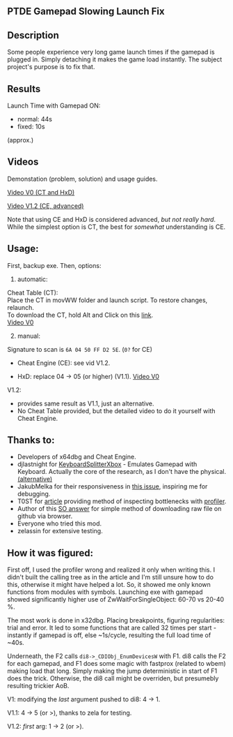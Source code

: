 ## PTDE Gamepad Slowing Launch Fix    
 
## Description

Some people experience very long game launch times if the gamepad is plugged in. Simply detaching it makes the game load instantly. The subject project's purpose is to fix that.     

<!-- 
That might be unhandy considering the *sockets fatigue* and possible innacurate insert. That is simplified if the gamepad has soft turn off button like wireless ones. Alternative solution is using hardware manager or external tool to toggle gamepad state. But that might be still inconvinient.  
-->

## Results

Launch Time with Gamepad ON:  
- normal: 44s
- fixed: 10s  

(approx.)

## Videos

Demonstation (problem, solution) and usage guides.  

[Video V0 (CT and HxD)](https://youtu.be/G1kuDG4aM_A)

[Video V1.2 (CE, advanced)](https://youtu.be/ahpAS6mDNLQ)  

Note that using CE and HxD is considered advanced, *but not really hard*. While the simplest option is CT, the best for *somewhat* understanding is CE.   

## Usage:  

First, backup exe. Then, options:  

1. automatic:

Cheat Table (CT):  
Place the CT in movWW folder and launch script. To restore changes, relaunch.  
To download the CT, hold Alt and Click on this [link](./DARKSOULS_GMP_FX_5.CT?raw=true).  
[Video V0](https://youtu.be/G1kuDG4aM_A?t=88)  
  
2. manual: 

Signature to scan is `6A 04 50 FF D2 5E`. (`0?` for CE)    

- Cheat Engine (CE): see vid V1.2.  

- HxD: replace 04 -> 05 (or higher) (V1.1). [Video V0](https://youtu.be/G1kuDG4aM_A?t=125)  
<!--
V1: 04 -> 01.  
V0: Find the "74 0F 8D 46 14" and replace the 74 with EB. The way around to restore back.
-->

V1.2:  
- provides same result as V1.1, just an alternative.  
- No Cheat Table provided, but the detailed video to do it yourself with Cheat Engine.  

## Thanks to:  
- Developers of x64dbg and Cheat Engine.
- djlastnight for [KeyboardSplitterXbox](https://github.com/djlastnight/KeyboardSplitterXbox) - Emulates Gamepad with Keyboard. Actually the core of the research, as I don't have the physical. [(alternative)](https://steamcommunity.com/sharedfiles/filedetails/?id=2140751909)  
- JakubMelka for their responsiveness in [this issue](https://github.com/JakubMelka/PDF4QT/issues/38), inspiring me for debugging.  
- T0ST for [article](https://nee.lv/2021/02/28/How-I-cut-GTA-Online-loading-times-by-70/) providing method of inspecting bottlenecks with [profiler](https://lukestackwalker.sourceforge.net/). 
- Author of this [SO answer](https://stackoverflow.com/a/62924338) for simple method of downloading raw file on github via browser.  
- Everyone who tried this mod.  
- zelassin for extensive testing.  
 

## How it was figured:

First off, I used the profiler wrong and realized it only when writing this. I didn't built the calling tree as in the article and I'm still unsure how to do this, otherwise it might have helped a lot. So, it showed me only known functions from modules with symbols. Launching exe with gamepad showed significantly higher use of ZwWaitForSingleObject: 60-70 vs 20-40 %. 
  
The most work is done in x32dbg. Placing breakpoints, figuring regularities: trial and error. It led to some functions that are called 32 times per start - instantly if gamepad is off, else ~1s/cycle, resulting the full load time of ~40s.  

Underneath, the F2 calls `di8->_CDIObj_EnumDevicesW` with F1. di8 calls the F2 for each gamepad, and F1 does some magic with fastprox (related to wbem) making load that long. Simply making the jump deterministic in start of F1 does the trick. Otherwise, the di8 call might be overriden, but presumebly resulting trickier AoB.  

V1: modifying the _last_ argument pushed to di8: 4 -> 1.  

V1.1: 4 -> 5 (or >), thanks to zela for testing.  

V1.2: _first_ arg: 1 -> 2 (or >). 
<!--No CT - DIY edition.  finding just before push 1 and changing to 2 (or higher).  -->